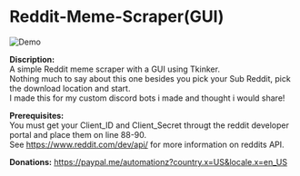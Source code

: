 # Reddit-Meme-Scraper(GUI)

![Demo](https://media.giphy.com/media/v1.Y2lkPTc5MGI3NjExMDgwOTk0NGRiM2I2ZTE3ZmUxNTU2ZTk1YjI0YTEyNWRiZDM0MDExYyZjdD1n/1AcGBtJoFERB9ZTi74/giphy.gif)  
  
<b>Discription:</b>  
A simple Reddit meme scraper with a GUI using Tkinker.  
Nothing much to say about this one besides you pick your Sub Reddit, pick the download location and start.  
I made this for my custom discord bots i made and thought i would share!  

<b>Prerequisites:</b>  
You must get your Client_ID and Client_Secret througt the reddit developer portal and place them on line 88-90.  
See https://www.reddit.com/dev/api/ for more information on reddits API.

<b>Donations:</b> https://paypal.me/automationz?country.x=US&locale.x=en_US
